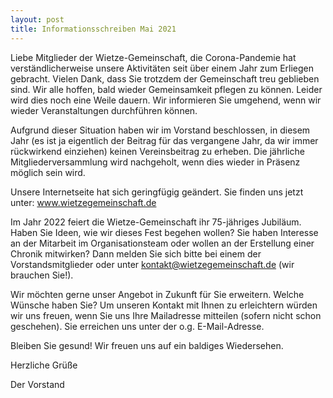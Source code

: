 ```yaml
---
layout: post
title: Informationsschreiben Mai 2021
---
```

Liebe Mitglieder der Wietze-Gemeinschaft,
die Corona-Pandemie hat verständlicherweise unsere Aktivitäten seit über einem Jahr zum Erliegen gebracht. Vielen Dank, dass Sie trotzdem der Gemeinschaft treu geblieben sind. Wir alle hoffen, bald wieder Gemeinsamkeit pflegen zu können.  Leider wird dies noch eine Weile dauern. Wir informieren Sie umgehend, wenn wir wieder Veranstaltungen durchführen können.

Aufgrund dieser Situation haben wir im Vorstand beschlossen, in diesem Jahr (es ist ja eigentlich der Beitrag für das vergangene Jahr, da wir immer rückwirkend einziehen) keinen Vereinsbeitrag zu erheben.
Die jährliche Mitgliederversammlung wird nachgeholt, wenn dies wieder in Präsenz möglich sein wird.

Unsere Internetseite hat sich geringfügig geändert. Sie finden uns jetzt unter: www.wietzegemeinschaft.de

Im Jahr 2022 feiert die Wietze-Gemeinschaft ihr 75-jähriges Jubiläum. Haben Sie Ideen, wie wir dieses Fest begehen wollen?  Sie haben Interesse an der Mitarbeit im Organisationsteam oder wollen an der Erstellung einer Chronik mitwirken? Dann melden Sie sich bitte bei einem der Vorstandsmitglieder oder unter kontakt@wietzegemeinschaft.de (wir brauchen Sie!). 

Wir möchten gerne unser Angebot in Zukunft für Sie erweitern. Welche Wünsche haben Sie? 
Um unseren Kontakt mit Ihnen zu erleichtern würden wir uns freuen, wenn Sie uns Ihre Mailadresse mitteilen (sofern nicht schon geschehen). Sie erreichen uns unter der o.g. E-Mail-Adresse.

Bleiben Sie gesund! Wir freuen uns auf ein baldiges Wiedersehen.

Herzliche Grüße

Der Vorstand
 

